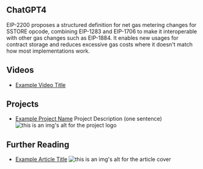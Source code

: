 ## ChatGPT4

EIP-2200 proposes a structured definition for net gas metering changes for SSTORE opcode, combining EIP-1283 and EIP-1706 to make it interoperable with other gas changes such as EIP-1884. It enables new usages for contract storage and reduces excessive gas costs where it doesn't match how most implementations work.

## Videos

- [Example Video Title](https://www.youtube.com/watch?v=TDGq4aeevgY)

## Projects

- [Example Project Name](https://xxxx.xxx/xxxxx) Project Description (one sentence) ![this is an img's alt for the project logo](https://xxxx.xxx/project-logo.xxx)

## Further Reading

- [Example Article Title](https://xxxx.xxx/xxxxx) ![this is an img's alt for the article cover](https://xxxx.xxx/article-cover.xxx)
